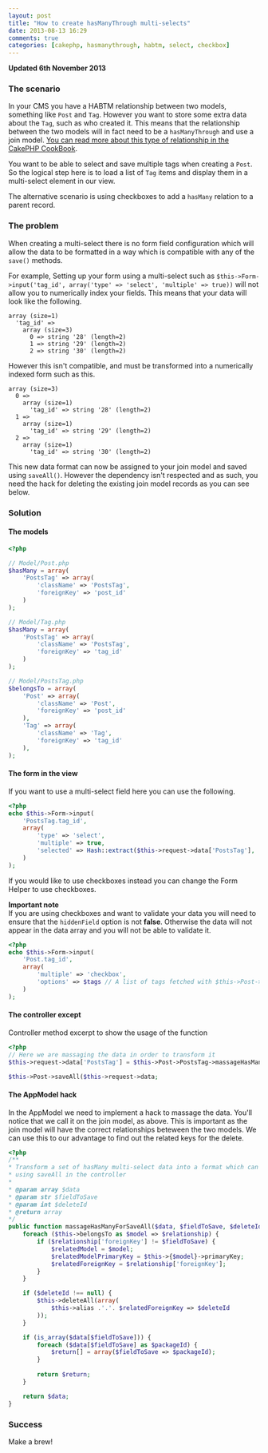 ```yaml
---
layout: post
title: "How to create hasManyThrough multi-selects"
date: 2013-08-13 16:29
comments: true
categories: [cakephp, hasmanythrough, habtm, select, checkbox]
---
```

**Updated 6th November 2013**  

### The scenario
In your CMS you have a HABTM relationship between two models, something like `Post` and `Tag`. However you want to store some extra data about the `Tag`, such as who created it. This means that the relationship between the two models will in fact need to be a `hasManyThrough` and use a join model. [You can read more about this type of relationship in the CakePHP CookBook](http://book.cakephp.org/2.0/en/models/associations-linking-models-together.html#hasmany-through-the-join-model).

You want to be able to select and save multiple tags when creating a `Post`. So the logical step here is to load a list of `Tag` items and display them in a multi-select element in our view.

The alternative scenario is using checkboxes to add a `hasMany` relation to a parent record.

### The problem
When creating a multi-select there is no form field configuration which will allow the data to be formatted in a way which is compatible with any of the `save()` methods.

For example,
Setting up your form using a multi-select such as `$this->Form->input('tag_id', array('type' => 'select', 'multiple' => true))` will not allow you to numerically index your fields. This means that your data will look like the following.
```
array (size=1)
  'tag_id' => 
    array (size=3)
      0 => string '28' (length=2)
      1 => string '29' (length=2)
      2 => string '30' (length=2)
```

However this isn't compatible, and must be transformed into a numerically indexed form such as this.
```
array (size=3)
  0 => 
    array (size=1)
      'tag_id' => string '28' (length=2)
  1 => 
    array (size=1)
      'tag_id' => string '29' (length=2)
  2 => 
    array (size=1)
      'tag_id' => string '30' (length=2)
```

This new data format can now be assigned to your join model and saved using `saveAll()`. However the dependency isn't respected and as such, you need the hack for deleting the existing join model records as you can see below.

### Solution

#### The models
```php
<?php

// Model/Post.php
$hasMany = array(
	'PostsTag' => array(
		'className' => 'PostsTag',
		'foreignKey' => 'post_id'
	)
);

// Model/Tag.php
$hasMany = array(
	'PostsTag' => array(
		'className' => 'PostsTag',
		'foreignKey' => 'tag_id'
	)
);

// Model/PostsTag.php
$belongsTo = array(
	'Post' => array(
		'className' => 'Post',
		'foreignKey' => 'post_id'
	),
	'Tag' => array(
		'className' => 'Tag',
		'foreignKey' => 'tag_id'
	),
);
```

#### The form in the view  
If you want to use a multi-select field here you can use the following.

```php
<?php
echo $this->Form->input(
	'PostsTag.tag_id', 
	array(
		'type' => 'select', 
		'multiple' => true, 
		'selected' => Hash::extract($this->request->data['PostsTag'], '{n}.tag_id')
	)
);
```

If you would like to use checkboxes instead you can change the Form Helper to use checkboxes.  

**Important note**  
If you are using checkboxes and want to validate your data you will need to ensure that the `hiddenField` option is not **false**. Otherwise the data will not appear in the data array and you will not be able to validate it.  

```php
<?php
echo $this->Form->input(
	'Post.tag_id',
	array(
		'multiple' => 'checkbox',
		'options' => $tags // A list of tags fetched with $this->Post->Tag->find('list')
	)
);
```

#### The controller except
Controller method excerpt to show the usage of the function
```php
<?php
// Here we are massaging the data in order to transform it
$this->request->data['PostsTag'] = $this->Post->PostsTag->massageHasManyForSaveAll($this->request->data['PostsTag'], 'tag_id', $this->request->data['Post']['id']);

$this->Post->saveAll($this->request->data;
```

#### The AppModel hack
In the AppModel we need to implement a hack to massage the data. You'll notice that we call it on the join model, as above. This is important as the join model will have the correct relationships beteween the two models. We can use this to our advantage to find out the related keys for the delete.

```php
<?php
/**
* Transform a set of hasMany multi-select data into a format which can be saved
* using saveAll in the controller
* 
* @param array $data
* @param str $fieldToSave
* @param int $deleteId
* @return array
*/
public function massageHasManyForSaveAll($data, $fieldToSave, $deleteId = null) {
	foreach ($this->belongsTo as $model => $relationship) {
		if ($relationship['foreignKey'] != $fieldToSave) {
			$relatedModel = $model;
			$relatedModelPrimaryKey = $this->{$model}->primaryKey;
			$relatedForeignKey = $relationship['foreignKey'];
		}
	}

	if ($deleteId !== null) {
		$this->deleteAll(array(
			$this->alias .'.'. $relatedForeignKey => $deleteId
		));
	}

	if (is_array($data[$fieldToSave])) {
		foreach ($data[$fieldToSave] as $packageId) {
			$return[] = array($fieldToSave => $packageId);
		}
		
		return $return;
	}

	return $data;
}
```

### Success
Make a brew!
